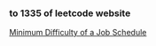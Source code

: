 ### to 1335 of leetcode website

[Minimum Difficulty of a Job Schedule](https://leetcode-cn.com/problems/minimum-difficulty-of-a-job-schedule/)